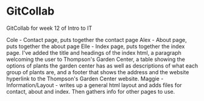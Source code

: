 # GitCollab
GitCollab for week 12 of Intro to IT

Cole - Contact page, puts together the contact page
Alex - About page, puts together the about page
Elle - Index page, puts together the index page. I've added the title and headings of the index html, a paragraph welcoming the user to Thompson's Garden Center, a table showing the options of plants the garden center has as well as descriptions of what each group of plants are, and a footer that shows the address and the website hyperlink to the Thompson's Garden Center website.
Maggie - Information/Layout - writes up a general html layout and adds files for contact, about and index. Then gathers info for other pages to use. 
